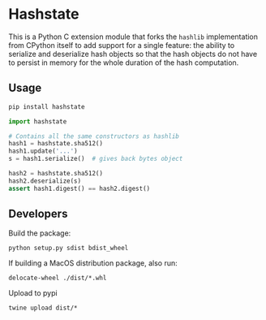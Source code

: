 # Hashstate

This is a Python C extension module that forks the ``hashlib`` implementation
from CPython itself to add support for a single feature: the ability to
serialize and deserialize hash objects so that the hash objects do not have
to persist in memory for the whole duration of the hash computation.

## Usage

```bash
pip install hashstate
```

```python
import hashstate

# Contains all the same constructors as hashlib
hash1 = hashstate.sha512()
hash1.update('...')
s = hash1.serialize()  # gives back bytes object

hash2 = hashstate.sha512()
hash2.deserialize(s)
assert hash1.digest() == hash2.digest()
```

## Developers

Build the package:

    python setup.py sdist bdist_wheel

If building a MacOS distribution package, also run:

    delocate-wheel ./dist/*.whl

Upload to pypi

    twine upload dist/*
